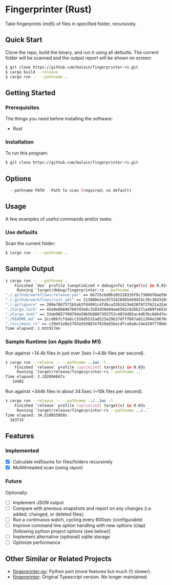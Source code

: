 # Fingerprinter (Rust)

Take fingerprints (md5) of files in specified folder, recursively.

## Quick Start

Clone the repo, build the binary, and run it using all defaults. The current folder will be scanned and the output report will be shown on screen:

```bash
$ git clone https://github.com/balain/fingerprinter-rs.git
$ cargo build --release
$ cargo run -- --pathname .
```

## Getting Started

### Prerequisites

The things you need before installing the software:

* Rust

### Installation

To run this program:

```bash
$ git clone https://github.com/balain/fingerprinter-rs.git
```

## Options

```bash
  --pathname PATH   Path to scan (required; no default)
```

## Usage

A few examples of useful commands and/or tasks:

### Use defaults

Scan the current folder:

```bash
$ cargo run -- --pathname .
```

## Sample Output

```bash
❯ cargo run -- --pathname .
    Finished `dev` profile [unoptimized + debuginfo] target(s) in 0.02s
     Running `target/debug/fingerprinter-rs --pathname .`
"./.github/workflows/release.yml" == b6725cbd0b105218316f9c73866f0ae59e680c411faaf8b1aaaf22e7f9ad7b60
"./.github/workflows/rust.yml" == 213080e2ec9731428d65d49453c39c36d310c24056e5715ae70de743043f3b4e
"./.gitignore" == 260e76b7571b5ab3fd4991c4fdbca3262423e628f872f621a32a64ef06f995fa
"./Cargo.lock" == 42e9e6b8467b07d3e0c3103d59e04ee6592c826b271a489fe6526268b5938633
"./Cargo.toml" == 32eb9657f6079da59b5b9887355753c487dd85ac4d6fbc8db47ec8f36b5e0390
"./README.md" == 2ccd6bfcfda6cc516d5531ad523a29b27dfffb67a811304e29676d040d21c86e
"./src/main.rs" == c29e51e8e2793a593887e7819a65becd7ca9a8c24e429f770b6a1e2de0f42d11
Time elapsed: 1.931917ms
```

### Sample Runtime (on Apple Studio M1)

Run against ~14.4k files in just over 3sec (~4.8k files per second).

```bash
❯ cargo run --release -- --pathname ..|wc -l
    Finished `release` profile [optimized] target(s) in 0.03s
     Running `target/release/fingerprinter-rs --pathname ..`
Time elapsed: 3.102094667s
   14402
```

Run against ~344k files in about 34.5sec (~10k files per second).

```bash
❯ cargo run --release -- --pathname ../..|wc -l
    Finished `release` profile [optimized] target(s) in 0.03s
     Running `target/release/fingerprinter-rs --pathname ../..`
Time elapsed: 34.518055958s
  343715
```

## Features

### Implemented
- [x] Calculate md5sums for files/folders recursively
- [x] Multithreaded scan (using rayon)

### Future
Optionally:
- [ ] Implement JSON output
- [ ] Compare with previous snapshots and report on any changes (i.e. added, changed, or deleted files).
- [ ] Run a continuous watch, cycling every 600sec (configurable)
- [ ] Improve command line option handling with new options (clap) [following python project options (see below)]
- [ ] Implement alternative (optional) sqlite storage
- [ ] Optimize performance

## Other Similar or Related Projects

- [fingerprinter-py](https://github.com/balain/fingerprinter-py): Python port (more features but much (!) slower).
- [fingerprinter](https://github.com/balain/fingerprinter): Original Typescript version. No longer maintained.
